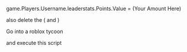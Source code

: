 game.Players.Username.leaderstats.Points.Value = (Your Amount Here)

also delete the ( and )

Go into a roblox tycoon

and execute this script
